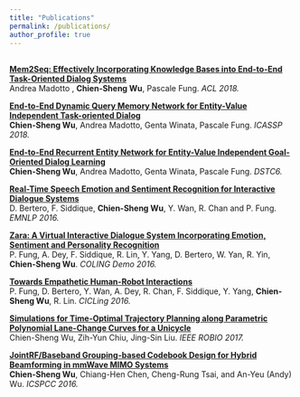 ```yaml
---
title: "Publications"
permalink: /publications/
author_profile: true
---
```


## 

<b>[Mem2Seq: Effectively Incorporating Knowledge Bases into End-to-End Task-Oriented Dialog Systems](https://jasonwu0731.github.io/publications/Mem2Seq)</b> <br>
Andrea Madotto , <b>Chien-Sheng Wu</b>, Pascale Fung. <i>ACL 2018.</i> 

<b>[End-to-End Dynamic Query Memory Network for Entity-Value Independent Task-oriented Dialog](https://jasonwu0731.github.io/publications/DQMemNN)</b> <br>
<b>Chien-Sheng Wu</b>, Andrea Madotto, Genta Winata, Pascale Fung. <i>ICASSP 2018.</i>

<b>[End-to-End Recurrent Entity Network for Entity-Value Independent Goal-Oriented Dialog Learning](https://jasonwu0731.github.io/publications/DSTC6)</b> <br>
<b>Chien-Sheng Wu</b>, Andrea Madotto, Genta Winata, Pascale Fung. <i>DSTC6.</i>

<b>[Real-Time Speech Emotion and Sentiment Recognition for Interactive Dialogue Systems](https://jasonwu0731.github.io/publications/EMNLP16)</b> <br>
D. Bertero, F. Siddique, <b>Chien-Sheng Wu</b>, Y. Wan, R. Chan and P. Fung. <i>EMNLP  2016.</i>

<b>[Zara: A Virtual Interactive Dialogue System Incorporating Emotion, Sentiment and Personality Recognition](https://jasonwu0731.github.io/publications/Zara)</b> <br>
P. Fung, A. Dey, F. Siddique, R. Lin, Y. Yang, D. Bertero, W. Yan, R. Yin, <b>Chien-Sheng Wu</b>. <i>COLING Demo 2016.</i>

<b>[Towards Empathetic Human-Robot Interactions](https://jasonwu0731.github.io/publications/CICLing16)</b> <br>
P. Fung, D. Bertero, Y. Wan, A. Dey, R. Chan, F. Siddique, Y. Yang, <b>Chien-Sheng Wu</b>, R. Lin. <i>CICLing 2016.</i>

<b>[Simulations for Time-Optimal Trajectory Planning along Parametric Polynomial Lane-Change Curves for a Unicycle](https://jasonwu0731.github.io/publications/ROBIO17)</b> <br> Chien-Sheng Wu, Zih-Yun Chiu, Jing-Sin Liu. <i>IEEE ROBIO 2017.</i>

<b>[JointRF/Baseband Grouping-based Codebook Design for Hybrid Beamforming in mmWave MIMO Systems](https://jasonwu0731.github.io/publications/ICSPCC16)</b> <br>
<b>Chien-Sheng Wu</b>, Chiang-Hen Chen, Cheng-Rung Tsai, and An-Yeu (Andy) Wu. <i>ICSPCC 2016.</i>

<!-- {% if author.googlescholar %}
  You can also find my articles on <u><a href="{{author.googlescholar}}">my Google Scholar profile</a>.</u>
{% endif %}

{% include base_path %}

{% for post in site.publications reversed %}
  {% include archive-single.html %}
{% endfor %} -->
